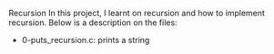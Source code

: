   Recursion
In this project, I learnt on recursion and how to implement recursion.
Below is a description on the files:

 - 0-puts_recursion.c: prints a string
